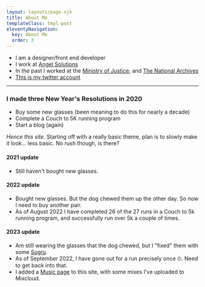 ```yaml
---
layout: layouts/page.njk
title: About Me
templateClass: tmpl-post
eleventyNavigation:
  key: About Me
  order: 3
---
```


* I am a designer/front end developer
* I work at [Angel Solutions](http://www.angelsolutions.co.uk)
* In the past I worked at the [Ministry of Justice](https://mojdigital.blog.gov.uk/), and [The National Archives](https://nationalarchives.gov.uk)
* [This is my twitter account](https://twitter.com/hiccup)
- - - 

### I made three New Year's Resolutions in 2020

* Buy some new glasses (been meaning to do this for nearly a decade)
* Complete a Couch to 5K running program
* Start a blog (again)

*Hence this site.* Starting off with a really basic theme, plan is to slowly make it look... less basic. No rush though, is there?

#### 2021 update
* <span class="text_small">Still haven't bought new glasses.</span>

#### 2022 update
* <span class="text_small">Bought new glasses. But the dog chewed them up the other day. So now I need to buy another pair.</span>
* <span class="text_small">As of August 2022 I have completed 26 of the 27 runs in a Couch to 5k running program, and successfully run over 5k a couple of times.</span>

#### 2023 update

* <span class="text_small">Am still wearing the glasses that the dog chewed, but I "fixed" them with some [Sugru](https://sugru.com/).</span>
* <span class="text_small">As of September 2022, I have gone out for a run precisely once 🙄. Need to get back into that.</span>
* <span class="text_small">I added a [Music page](/music/) to this site, with some mixes I've uploaded to Mixcloud.</span>


